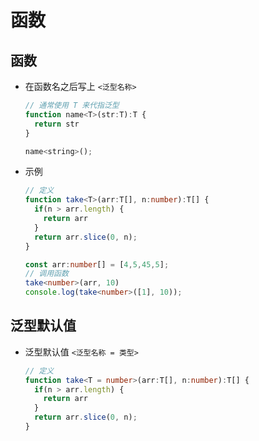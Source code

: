# 函数

## 函数

  - 在函数名之后写上 `<泛型名称>`

    ```js
    // 通常使用 T 来代指泛型
    function name<T>(str:T):T {
      return str
    }

    name<string>();
    ```

  - 示例

    ```ts
    // 定义
    function take<T>(arr:T[], n:number):T[] {
      if(n > arr.length) {
        return arr
      }
      return arr.slice(0, n);
    }

    const arr:number[] = [4,5,45,5];
    // 调用函数
    take<number>(arr, 10)
    console.log(take<number>([1], 10));
    ```

## 泛型默认值

  - 泛型默认值 `<泛型名称 = 类型>`

    ```ts
    // 定义
    function take<T = number>(arr:T[], n:number):T[] {
      if(n > arr.length) {
        return arr
      }
      return arr.slice(0, n);
    }
    ```

